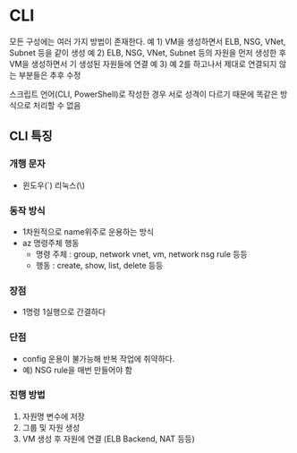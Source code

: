 
# CLI   
   
모든 구성에는 여러 가지 방법이 존재한다.
예 1) VM을 생성하면서 ELB, NSG, VNet, Subnet 등을 같이 생성
예 2) ELB, NSG, VNet, Subnet 등의 자원을 먼저 생성한 후 VM을 생성하면서 기 생성된 자원들에 연결
예 3) 예 2를 하고나서 제대로 연결되지 않는 부분들은 추후 수정
   
스크립트 언어(CLI, PowerShell)로 작성한 경우 서로 성격이 다르기 때문에 똑같은 방식으로 처리할 수 없음
   
## CLI 특징
   
### 개행 문자
- 윈도우(`) 리눅스(\\)
   
### 동작 방식
- 1차원적으로 name위주로 운용하는 방식
- az 명령주체 행동
  * 명령 주체 : group, network vnet, vm, network nsg rule 등등
  * 행동 : create, show, list, delete 등등

### 장점
- 1명령 1실행으로 간결하다

### 단점
- config 운용이 불가능해 반복 작업에 취약하다.
- 예) NSG rule을 매번 만들어야 함
   
   
### 진행 방법
1. 자원명 변수에 저장
2. 그룹 및 자원 생성
3. VM 생성 후 자원에 연결 (ELB Backend, NAT 등등)
  

